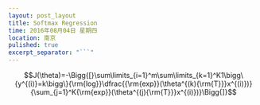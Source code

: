 ```yaml
---
layout: post_layout
title: Softmax Regression
time: 2016年08月04日 星期四
location: 南京
pulished: true
excerpt_separator: "```"
---
```


$$J(\theta)=-\Bigg{[}\sum\limits_{i=1}^m\sum\limits_{k=1}^K1\bigg\{y^{(i)}=k\bigg\}{\rm{log}}\dfrac{{\rm{exp}}(\theta^{(k){\rm{T}}}x^{(i)})}{\sum_{j=1}^K{\rm{exp}}(\theta^{(j){\rm{T}}}x^{(i)})}\Bigg{]}$$
